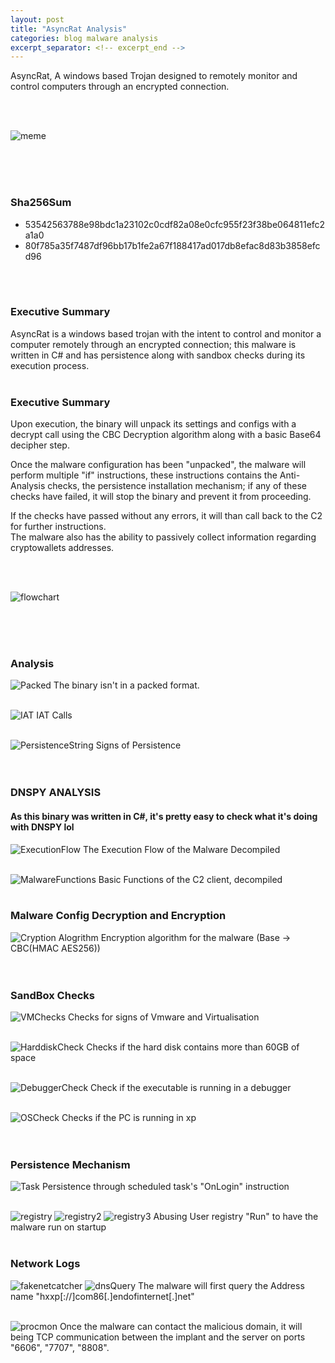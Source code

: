 ```yaml
---
layout: post
title: "AsyncRat Analysis"
categories: blog malware analysis
excerpt_separator: <!-- excerpt_end -->
---
```

<!-- excerpt_start -->
AsyncRat, A windows based Trojan designed to remotely monitor and control computers through an encrypted connection.
<!-- excerpt_end -->
<br>
<br>

![meme]()

<br>
<br>
<br>

### Sha256Sum
- 53542563788e98bdc1a23102c0cdf82a08e0cfc955f23f38be064811efc2a1a0
- 80f785a35f7487df96bb17b1fe2a67f188417ad017db8efac8d83b3858efcd96
<br>
<br>

### Executive Summary
AsyncRat is a windows based trojan with the intent to control and monitor a computer remotely through an encrypted connection; this malware is written in C#
and has persistence along with sandbox checks during its execution process.
<br>
<br>

### Executive Summary
Upon execution, the binary will unpack its settings and configs with a decrypt call using the CBC Decryption algorithm along with a basic Base64 decipher step.
<br>

Once the malware configuration has been "unpacked", the malware will perform multiple "if" instructions, these instructions contains the Anti-Analysis checks, the persistence
installation mechanism; if any of these checks have failed, it will stop the binary and prevent it from proceeding.
<br>

If the checks have passed without any errors, it will than call back to the C2 for further instructions. <br>
The malware also has the ability to passively collect information regarding cryptowallets addresses.

<br>
<br>

![flowchart]()

<br>
<br>
<br>

### Analysis
![Packed](/images/AsyncRat/NotPacked.png)
The binary isn't in a packed format.
<br>
<br>

![IAT](/images/AsyncRat/IAT.png)
IAT Calls
<br>
<br>

![PersistenceString](/images/AsyncRat/MoreChecksAndPersistence.png)
Signs of Persistence
<br>
<br>
<br>

### DNSPY ANALYSIS
#### As this binary was written in C#, it's pretty easy to check what it's doing with DNSPY lol
![ExecutionFlow](/images/AsyncRat/ExecutionFlow.png)
The Execution Flow of the Malware Decompiled
<br>
<br>

![MalwareFunctions](/images/AsyncRat/Functions.png)
Basic Functions of the C2 client, decompiled
<br>
<br>

### Malware Config Decryption and Encryption
![Cryption Alogrithm](/images/AsyncRat/Encryption.png)
Encryption algorithm for the malware (Base -> CBC(HMAC AES256))
<br>
<br>
<br>

### SandBox Checks
![VMChecks](/images/AsyncRat/VMCheck.png)
Checks for signs of Vmware and Virtualisation
<br>
<br>

![HarddiskCheck](/images/AsyncRat/60GBHDDCHeck.png)
Checks if the hard disk contains more than 60GB of space
<br>
<br>

![DebuggerCheck](/images/AsyncRat/DebuggerCheck.png)
Check if the executable is running in a debugger
<br>
<br>

![OSCheck](/images/AsyncRat/OSCheck.png)
Checks if the PC is running in xp
<br>
<br>
<br>

### Persistence Mechanism
![Task](/images/AsyncRat/scheduledtaskpersist.png)
Persistence through scheduled task's "OnLogin" instruction
<br>
<br>

![registry](/images/AsyncRat/RunRegistryAbuse.png)
![registry2](/images/AsyncRat/RunPersist.png)
![registry3](/images/AsyncRat/RunPersist2.png)
Abusing User registry "Run" to have the malware run on startup
<br>
<br>

### Network Logs
![fakenetcatcher](/images/AsyncRat/C2Callback.png)
![dnsQuery](/images/AsyncRat/WiresharkRequest.png)
The malware will first query the Address name "hxxp[://]com86[.]endofinternet[.]net"
<br>
<br>

![procmon](/images/AsyncRat/procmonTCP.png)
Once the malware can contact the malicious domain, it will being TCP communication between the implant and the server on ports "6606", "7707", "8808".
<br>
<br>





